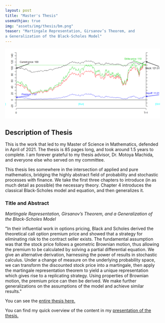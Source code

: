```yaml
---
layout: post
title: "Master's Thesis"
usemathjax: true
img: "assets/img/thesis/bm.png"
teaser: "Martingale Representation, Girsanov’s Theorem, and
a Generalization of the Black-Scholes Model"
---
```


![image](/assets/img/thesis/replicating.png)

## Description of Thesis

This is the work that led to my Master of Science in Mathematics, defended in April of 2021. The thesis is 85 pages
long, and took around 1.5 years to complete. I am forever grateful to my thesis advisor, Dr. Motoya Machida, and
everyone else who served on my committee.

This thesis lies somewhere in the intersection of applied and pure mathematics, bridging the highly abstract field
of probability and stochastic processes with finance. We take the first three chapters to introduce (in as much
detail as possible) the necessary theory. Chapter 4 introduces the classical Black-Scholes
model and equation, and then generalizes it.

### Title and Abstract

*Martingale Representation, Girsanov’s Theorem, and a Generalization of the Black-Scholes Model*

"In their influential work in options pricing, Black and Scholes derived the
theoretical call option premium price and showed that a strategy for eliminating risk
to the contract seller exists. The fundamental assumption was that the stock price
follows a geometric Brownian motion, thus allowing the premium to be calculated by
solving a partial differential equation. We give an alternative derivation, harnessing
the power of results in stochastic calculus. Under a change of measure on the underlying
probability space, we can transform the discounted stock price into a martingale,
then apply the martingale representation theorem to yield a unique representation
which gives rise to a replicating strategy. Using properties of Brownian motion, the
premium price can then be derived. We make further generalizations on the assumptions
of the model and achieve similar results."

You can see the [entire thesis here.](/assets/SethAgee-thesis.pdf)

You can find my quick overview of the content in my [presentation of the thesis.](/assets/sethagee-presentation.pdf)